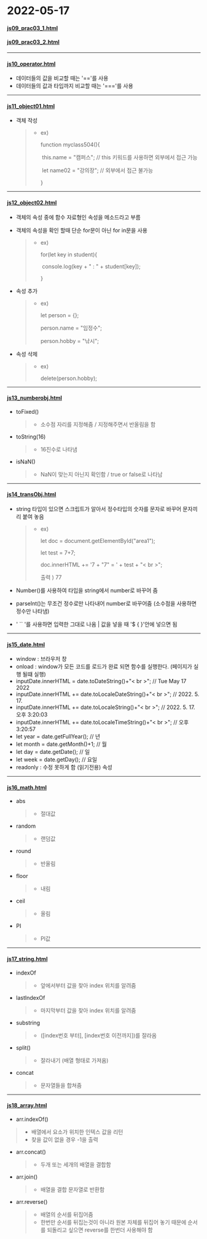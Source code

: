 # 2022-05-17

#### [js09_prac03_1.html](https://github.com/junewjdtn/TIL/blob/master/HTML%2BCSS/html_vscode_UI/3_JS/js09_prac03_1.html)

#### [js09_prac03_2.html](https://github.com/junewjdtn/TIL/blob/master/HTML%2BCSS/html_vscode_UI/3_JS/js09_prac03_2.html)

---

#### [js10_operator.html](https://github.com/junewjdtn/TIL/blob/master/HTML%2BCSS/html_vscode_UI/3_JS/js10_operator.html)

- 데이터들의 값을 비교할 때는 '=='를 사용
- 데이터들의 값과 타입까지 비교할 때는 '==='를 사용



---

#### [js11_object01.html](https://github.com/junewjdtn/TIL/blob/master/HTML%2BCSS/html_vscode_UI/3_JS/js11_object01.html)

- 객체 작성

  > - ex) 
  >
  >   function myclass504(){
  >
  >   ​	this.name = "캠퍼스"; // this 키워드를 사용하면 외부에서 접근 가능
  >
  >   ​	let name02 = "강의장"; // 외부에서 접근 불가능
  >
  >   }



---

#### [js12_object02.html](https://github.com/junewjdtn/TIL/blob/master/HTML%2BCSS/html_vscode_UI/3_JS/js12_object02.html)

- 객체의 속성 중에 함수 자료형인 속성을 메소드라고 부름

- 객체의 속성을 확인 할때 단순 for문이 아닌 for in문을 사용

  > - ex)
  >
  >   for(let key in student){
  >
  >   ​	console.log(key + " : " + student[key]);
  >
  >   }

- 속성 추가

  > - ex)
  >
  >   let person = {};
  >
  >   person.name = "임정수";
  >
  >   person.hobby = "낚시";

- 속성 삭제

  > - ex)
  >
  >   delete(person.hobby);



---

#### [js13_numberobj.html](https://github.com/junewjdtn/TIL/blob/master/HTML%2BCSS/html_vscode_UI/3_JS/js13_numberobj.html)

- toFixed()

  > - 소수점 자리를 지정해줌 / 지정해주면서 반올림을 함

- toString(16)

  > - 16진수로 나타냄

- isNaN()

  > - NaN이 맞는지 아닌지 확인함 / true or false로 나타남



---

#### [js14_transObj.html](https://github.com/junewjdtn/TIL/blob/master/HTML%2BCSS/html_vscode_UI/3_JS/js14_transObj.html)

- string 타입이 있으면 스크립트가 알아서 정수타입의 숫자를 문자로 바꾸어 문자끼리 붙여 놓음

  > - ex)
  >
  >   let doc = document.getElementById("area1");
  >
  >   let test = 7+7;
  >
  >   doc.innerHTML += '7 + "7" = ' + test + "< br >";
  >
  >   출력 )  77

- Number()를 사용하여 타입을 string에서 number로 바꾸어 줌

- parseInt()는 무조건 정수로만 나타내어 number로 바꾸어줌 (소수점을 사용하면 정수만 나타냄)

- ' `` '를 사용하면 입력한 그대로 나옴 | 값을 넣을 때 '$ { }'안에 넣으면 됨



---

#### [js15_date.html](https://github.com/junewjdtn/TIL/blob/master/HTML%2BCSS/html_vscode_UI/3_JS/js15_date.html)

- window : 브라우저 창
- onload : window가 모든 코드를 로드가 완료 되면 함수를 실행한다. (페이지가 실행 될떄 실행)
- inputDate.innerHTML = date.toDateString()+"< br >";      // Tue May 17 2022
- inputDate.innerHTML += date.toLocaleDateString()+"< br >";   // 2022. 5. 17.
- inputDate.innerHTML += date.toLocaleString()+"< br >";     // 2022. 5. 17. 오후 3:20:03
- inputDate.innerHTML += date.toLocaleTimeString()+"< br >";   // 오후 3:20:57
- let year = date.getFullYear();  // 년
- let month = date.getMonth()+1;  // 월
- let day = date.getDate();    // 일
- let week = date.getDay();    // 요일
- readonly : 수정 못하게 함 (읽기전용) 속성



---

#### [js16_math.html](https://github.com/junewjdtn/TIL/blob/master/HTML%2BCSS/html_vscode_UI/3_JS/js16_math.html)

- abs

  > - 절대값

- random

  > - 랜덤값

- round

  > - 반올림

- floor

  > - 내림

- ceil

  > - 올림

- PI

  > - PI값



---

#### [js17_string.html](https://github.com/junewjdtn/TIL/blob/master/HTML%2BCSS/html_vscode_UI/3_JS/js17_string.html)

- indexOf

  > - 앞에서부터 값을 찾아 index 위치를 알려줌

- lastIndexOf

  > - 마지막부터 값을 찾아 index 위치를 알려줌

- substring

  > - ([index번호 부터], [index번호 이전까지])를 잘라옴

- split()

  > - 잘라내기 (배열 형태로 가져옴)

- concat

  > - 문자열들을 합쳐줌



---

#### [js18_array.html](https://github.com/junewjdtn/TIL/blob/master/HTML%2BCSS/html_vscode_UI/3_JS/js18_array.html)

-  arr.indexOf()

  > - 배열에서 요소가 위치한 인텍스 값을 리턴
  > - 찾을 값이 없을 경우 -1을 출력

- arr.concat()

  > - 두개 또는 세개의 배열을 결합함

- arr.join()

  > - 배열을 결합 문자열로 반환함

- arr.reverse()

  > - 배열의 순서를 뒤집어줌
  > - 한번만 순서를 뒤집는것이 아니라 원본 자체를 뒤집어 놓기 때문에 순서를 되돌리고 싶으면 reverse를 한번더 사용해야 함